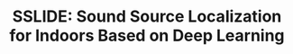 ---
layout: publication
title: 'SSLIDE: Sound Source Localization for Indoors Based on Deep Learning'
short_title: 'SSLIDE: Sound Source Localization for Indoors Based on Deep Learning'
authors: Y Wu, R Ayyalasomayajula, MJ Bianco, D Bharadia, P Gerstoft,
conference: ICASSP 2021-- IEEE International Conference on Acoustics, Speech and Signal
  Processing
confurl: https://doi.org/10.1145/2486001
paper: /files/papers/sslide.pdf
tags: Uncategorized
---